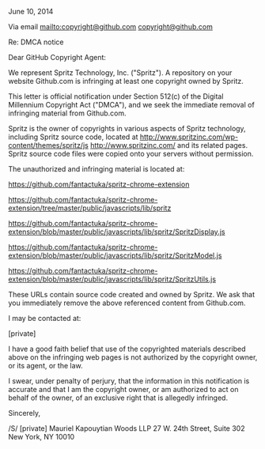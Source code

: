 June 10, 2014

Via email <mailto:copyright@github.com> copyright@github.com

Re: DMCA notice

Dear GitHub Copyright Agent:

We represent Spritz Technology, Inc. ("Spritz"). A repository on your
website Github.com is infringing at least one copyright owned by Spritz.

This letter is official notification under Section 512(c) of the Digital
Millennium Copyright Act ("DMCA"), and we seek the immediate removal of
infringing material from Github.com.

Spritz is the owner of copyrights in various aspects of Spritz technology,
including Spritz source code, located at
<http://www.spritzinc.com/wp-content/themes/spritz/js>
http://www.spritzinc.com/ and its related pages. Spritz source code files
were copied onto your servers without permission.

The unauthorized and infringing material is located at:

https://github.com/fantactuka/spritz-chrome-extension

https://github.com/fantactuka/spritz-chrome-extension/tree/master/public/javascripts/lib/spritz

https://github.com/fantactuka/spritz-chrome-extension/blob/master/public/javascripts/lib/spritz/SpritzDisplay.js

https://github.com/fantactuka/spritz-chrome-extension/blob/master/public/javascripts/lib/spritz/SpritzModel.js

https://github.com/fantactuka/spritz-chrome-extension/blob/master/public/javascripts/lib/spritz/SpritzUtils.js

These URLs contain source code created and owned by Spritz. We ask that you
immediately remove the above referenced content from Github.com.

I may be contacted at:

[private]

I have a good faith belief that use of the copyrighted materials described
above on the infringing web pages is not authorized by the copyright owner,
or its agent, or the law.

I swear, under penalty of perjury, that the information in this notification
is accurate and that I am the copyright owner, or am authorized to act on
behalf of the owner, of an exclusive right that is allegedly infringed.

Sincerely,

/S/
[private]
Mauriel Kapouytian Woods LLP
27 W. 24th Street, Suite 302
New York, NY 10010
